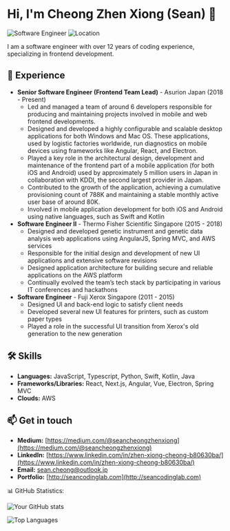 # Hi, I'm Cheong Zhen Xiong (Sean) 👋

![Software Engineer](https://img.shields.io/badge/Software%20Engineer-Frontend%20Team%20Lead-2980b9?style=flat&labelColor=2c3e50&logo=data:image/svg%2Bxml;base64,<BASE64_DATA>&colorA=ffffff)
![Location](https://img.shields.io/badge/Location-Tokyo,%20Japan-16a085?style=flat&labelColor=2c3e50&logo=data:image/svg%2Bxml;base64,<BASE64_DATA>&colorA=ffffff)

I am a software engineer with over 12 years of coding experience, specializing in frontend development.

## 💼 Experience

- **Senior Software Engineer (Frontend Team Lead)** - Asurion Japan (2018 - Present)
  - Led and managed a team of around 6 developers responsible for producing and maintaining projects involved in mobile and web frontend developments.
  - Designed and developed a highly configurable and scalable desktop applications for both Windows and Mac OS. These applications, used by logistic factories worldwide, run diagnostics on mobile devices using frameworks like Angular, React, and Electron.
  - Played a key role in the architectural design, development and maintenance of the frontend part of a mobile application (for both iOS and Android) used by approximately 5 million users in Japan in collaboration with KDDI, the second largest provider in Japan.
  - Contributed to the growth of the application, achieving a cumulative provisioning count of 788K and maintaining a stable monthly active user base of around 80K.
  - Involved in mobile application development for both iOS and Android using native languages, such as Swift and Kotlin
- **Software Engineer II** - Thermo Fisher Scientific Singapore (2015 - 2018)
  - Designed and developed genetic instrument and genetic data analysis web applications using AngularJS, Spring MVC, and AWS services
  - Responsible for the initial design and development of new UI applications and extensive software revisions
  - Designed application architecture for building secure and reliable applications on the AWS platform
  - Continually evolved the team’s tech stack by participating in various IT conferences and hackathons
- **Software Engineer** - Fuji Xerox Singapore (2011 - 2015)
  - Designed UI and back-end logic to satisfy client needs
  - Developed several new UI features for printers, such as custom paper types
  - Played a role in the successful UI transition from Xerox's old generation to the new generation

## 🛠️ Skills

- **Languages:** JavaScript, Typescript, Python, Swift, Kotlin, Java
- **Frameworks/Libraries:** React, Next.js, Angular, Vue, Electron, Spring MVC
- **Clouds:** AWS

## 📫 Get in touch

- **Medium:** [https://medium.com/@seancheongzhenxiong](https://medium.com/@seancheongzhenxiong)
- **LinkedIn:** [https://www.linkedin.com/in/zhen-xiong-cheong-b80630ba/](https://www.linkedin.com/in/zhen-xiong-cheong-b80630ba/)
- **Email:** [sean.cheong@outlook.jp](mailto:sean.cheong@outlook.jp)
- **Portfolio:** [http://seancodinglab.com](http://seancodinglab.com)

📊 GitHub Statistics:

![Your GitHub stats](https://github-readme-stats.vercel.app/api?username=seancheong&show_icons=true&theme=radical)

![Top Languages](https://github-readme-stats.vercel.app/api/top-langs/?username=seancheong&layout=compact&theme=radical)
